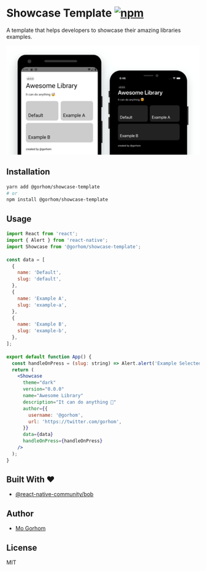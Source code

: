 # Showcase Template [![npm](https://badgen.net/npm/v/@gorhom/showcase-template)](https://www.npmjs.com/package/@gorhom/showcase-template)

A template that helps developers to showcase their amazing libraries examples.

<p align="center">
<img src="./preview.png">
</p>

## Installation

```sh
yarn add @gorhom/showcase-template
# or
npm install @gorhom/showcase-template
```

## Usage

```jsx
import React from 'react';
import { Alert } from 'react-native';
import Showcase from '@gorhom/showcase-template';

const data = [
  {
    name: 'Default',
    slug: 'default',
  },
  {
    name: 'Example A',
    slug: 'example-a',
  },
  {
    name: 'Example B',
    slug: 'example-b',
  },
];

export default function App() {
  const handleOnPress = (slug: string) => Alert.alert('Example Selected', slug);
  return (
    <Showcase
      theme="dark"
      version="0.0.0"
      name="Awesome Library"
      description="It can do anything 🤯"
      author={{
        username: '@gorhom',
        url: 'https://twitter.com/gorhom',
      }}
      data={data}
      handleOnPress={handleOnPress}
    />
  );
}
```

## Built With ❤️

- [@react-native-community/bob](https://github.com/react-native-community/bob)

## Author

- [Mo Gorhom](https://twitter.com/gorhom)

## License

MIT
